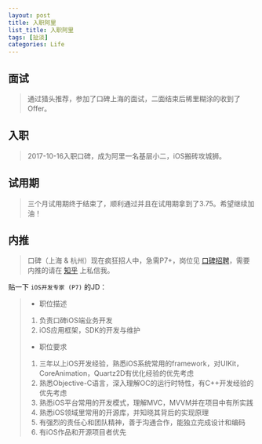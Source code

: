 ```yaml
---
layout: post
title: 入职阿里
list_title: 入职阿里
tags: [扯淡]
categories: Life
---
```


## 面试

> 通过猎头推荐，参加了口碑上海的面试，二面结束后稀里糊涂的收到了Offer。

## 入职

> 2017-10-16入职口碑，成为阿里一名基层小二，iOS搬砖攻城狮。


## 试用期

> 三个月试用期终于结束了，顺利通过并且在试用期拿到了3.75。希望继续加油！

## 内推

> 口碑（上海 & 杭州）现在疯狂招人中，急需P7+，岗位见 [口碑招聘](https://job.alibaba.com/zhaopin/positionList.htm?keyWord=JXU1M0UzJXU3ODkxJTIw&_input_charset=UTF-8)，需要内推的请在 [知乎](https://www.zhihu.com/people/crazycoder/) 上私信我。

贴一下 `iOS开发专家 (P7)` 的JD：

> * 职位描述
> 1. 负责口碑iOS端业务开发
> 2. iOS应用框架，SDK的开发与维护
>
> * 职位要求
> 1. 三年以上iOS开发经验，熟悉iOS系统常用的framework，对UIKit，CoreAnimation，Quartz2D有优化经验的优先考虑
> 2. 熟悉Objective-C语言，深入理解OC的运行时特性，有C++开发经验的优先考虑
> 3. 熟悉iOS平台常用的开发模式，理解MVC，MVVM并在项目中有所实践
> 4. 熟悉iOS领域里常用的开源库，并知晓其背后的实现原理
> 5. 有强烈的责任心和团队精神，善于沟通合作，能独立完成设计和编码
> 6. 有iOS作品和开源项目者优先

<!-- more -->

